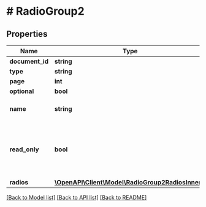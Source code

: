 # # RadioGroup2

## Properties

Name | Type | Description | Notes
------------ | ------------- | ------------- | -------------
**document_id** | **string** |  |
**type** | **string** |  |
**page** | **int** |  |
**optional** | **bool** |  |
**name** | **string** | Radio group&#39;s name | [optional]
**read_only** | **bool** | If set to &#x60;true&#x60;, the radio button cannot be modified by the Signer. | [optional] [default to false]
**radios** | [**\OpenAPI\Client\Model\RadioGroup2RadiosInner[]**](RadioGroup2RadiosInner.md) |  |

[[Back to Model list]](../../README.md#models) [[Back to API list]](../../README.md#endpoints) [[Back to README]](../../README.md)
